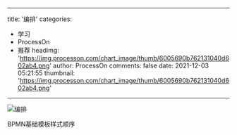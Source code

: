 
---
title: '编排'
categories: 
 - 学习
 - ProcessOn
 - 推荐
headimg: 'https://img.processon.com/chart_image/thumb/6005690b762131040d602ab4.png'
author: ProcessOn
comments: false
date: 2021-12-03 05:21:55
thumbnail: 'https://img.processon.com/chart_image/thumb/6005690b762131040d602ab4.png'
---

<div>   
<img class="thumb" alt="编排" src="https://img.processon.com/chart_image/thumb/6005690b762131040d602ab4.png" referrerpolicy="no-referrer">
<p>BPMN基础模板样式顺序
</p>  
</div>
            
